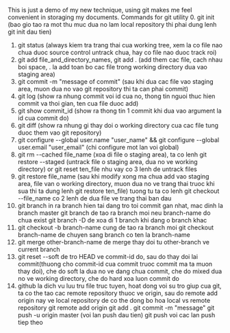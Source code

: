 This is just a demo of my new technique, using git makes me feel convenient in storaging my documents.
Commands for git utility
0. git init (bao gio tao ra mot thu muc dua no lam local repository thi phai dung lenh git init dau tien)
1. git status (always kiem tra trang thai cua working tree, xem la co file nao chua duoc source control untrack chua, hay co file nao duoc track roi)
2. git add file_and_directory_names, git add . (add them cac file, cach nhau boi space, . la add toan bo cac file trong working directory dua vao staging area)
3. git commit -m "message of commit" (sau khi dua cac file vao staging area, muon dua no vao git repository thi ta can phai commit)
4. git log (show ra nhung commit voi id cua no, thong tin nguoi thuc hien commit va thoi gian, ten cua file duoc add)
5. git show commit_id (show ra thong tin 1 commit khi dua vao argument la id cua commit do)
6. git diff (show ra nhung gi thay doi o working directory cua cac file tung duoc them vao git repository)
7. git configure --global user.name "user_name" && git configure --global user.email "user_email" (chi configure mot lan voi global)
8. git rm --cached file_name (xoa di file o staging area), ta co lenh git restore --staged <file> (untrack file o staging area, dua no ve working directory) or git reset ten_file
nhu vay co 3 lenh de untrack files 
9. git restore file_name (sau khi modify xong ma chua add vao staging area, file van o working directory, muon dua no ve trang thai truoc khi sua thi ta dung lenh git restore ten_file)
tuong tu ta co lenh git checkout --file_name
co 2 lenh de dua file ve trang thai ban dau 
10. git branch in ra branch hien tai dang tro toi commit gan nhat, mac dinh la branch master 
git branch <branch-name> de tao ra branch moi neu branch-name do chua exist
git branch -D <branch-name> de xoa di 1 branch khi dang o branch khac
11. git checkout -b branch-name cung de tao ra branch moi 
git checkout branch-name de chuyen sang branch co ten la branch-name
12. git merge other-branch-name de merge thay doi tu other-branch ve current branch
13. git reset --soft <commit-id> de tro HEAD ve commit-id do, sau do thay doi lai commit(thuong cho commit-id cua commit truoc commit ma ta muon thay doi), che do soft la dua no ve dang
chua commit, che do mixed dua no ve working directory, che do hard xoa luon commit do 
14. github la dich vu luu tru file truc tuyen, hoat dong voi su tro giup cua git, ta co the tao cac remote repository thuoc ve origin, sau do remote add origin nay ve local repository
de co the dong bo hoa local vs remote repository
git remote add origin <duong link repository.git> 
git add . 
git commit -m "message"
git push -u origin master (voi lan push dau tien)
git push voi cac lan push tiep theo
